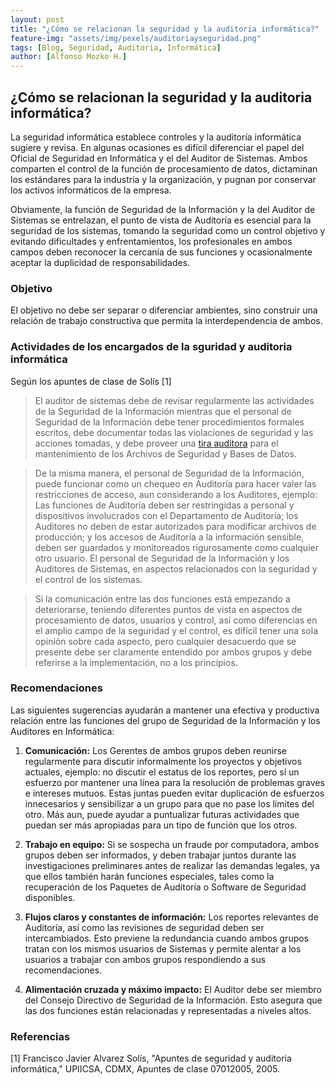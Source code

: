 ```yaml
---
layout: post
title: "¿Cómo se relacionan la seguridad y la auditoria informática?"
feature-img: "assets/img/pexels/auditoriayseguridad.png"
tags: [Blog, Seguridad, Auditoria, Informática]
author: [Alfonso Mozko H.]
---
```

## ¿Cómo se relacionan la seguridad y la auditoria informática?
La seguridad informática establece controles y la auditoría informática sugiere y revisa.
En algunas ocasiones es difícil diferenciar el papel del Oficial de Seguridad en Informática y el del Auditor de Sistemas. Ambos comparten el control de la función de procesamiento de datos, dictaminan los estándares para la industria y la organización, y pugnan por conservar los activos informáticos de la empresa.

Obviamente, la función de Seguridad de la Información y la del Auditor de Sistemas se entrelazan, el punto de vista de Auditoría es esencial para la seguridad de los sistemas, tomando la seguridad como un control objetivo y evitando dificultades y enfrentamientos, los profesionales en ambos campos deben reconocer la cercanía de sus funciones y ocasionalmente aceptar la duplicidad de responsabilidades.

### Objetivo
El objetivo no debe ser separar o diferenciar ambientes, sino construir una relación de trabajo constructiva que permita la interdependencia de ambos.

### Actividades de los encargados de la sguridad y auditoria informática
Según los apuntes de clase de Solís [1]
> El auditor de sistemas debe de revisar regularmente las actividades de la Seguridad de la Información mientras que el personal de Seguridad de la Información debe tener procedimientos formales escritos, debe documentar todas las violaciones de seguridad y las acciones tomadas, y debe proveer una [tira auditora]( https://www.proz.com/kudoz/spanish_to_english/other/455586-tiras_auditoras.html) para el mantenimiento de los Archivos de Seguridad y Bases de Datos.

> De la misma manera, el personal de Seguridad de la Información, puede funcionar como un chequeo en Auditoría  para hacer valer las restricciones de acceso, aun considerando a los Auditores, ejemplo:  Las funciones de Auditoría deben ser restringidas a personal y dispositivos involucrados con el Departamento de Auditoría; los Auditores no deben de estar autorizados para modificar archivos de producción; y los accesos de Auditoría a la información sensible, deben ser guardados y monitoreados rigurosamente como cualquier otro usuario. El personal de Seguridad de la Información y los Auditores de Sistemas, en aspectos relacionados con la seguridad y el control de los sistemas.

> Si la comunicación entre las dos funciones está empezando a deteriorarse, teniendo diferentes puntos de vista en aspectos de procesamiento de datos, usuarios y control, así como diferencias en el amplio campo de la seguridad y el control, es difícil tener una sola opinión sobre cada aspecto, pero cualquier desacuerdo que se presente debe ser claramente entendido por ambos grupos y debe referirse a la implementación, no a los principios.

### Recomendaciones 
Las siguientes sugerencias ayudarán a mantener una efectiva y productiva relación entre las funciones del grupo de Seguridad de la Información y los Auditores en Informática:

1. **Comunicación:**  Los Gerentes de ambos grupos deben reunirse regularmente para discutir informalmente los proyectos y objetivos actuales, ejemplo: no discutir el estatus de los reportes, pero sí un esfuerzo por mantener una línea para la resolución de problemas graves e intereses mutuos.  Estas juntas pueden evitar duplicación de esfuerzos innecesarios y sensibilizar a un grupo para que no pase los límites  del otro.  Más aun, puede ayudar a puntualizar futuras actividades que puedan ser más apropiadas para un tipo de función que los otros.


2. **Trabajo en equipo:**  Si se sospecha un fraude por computadora, ambos grupos deben ser informados, y deben trabajar juntos durante las investigaciones preliminares antes de realizar las demandas legales, ya que ellos también harán funciones especiales, tales como la recuperación de los Paquetes de Auditoría o Software de Seguridad disponibles.


3. **Flujos claros y constantes de información:**  Los reportes relevantes de Auditoría, así como las revisiones de seguridad deben ser intercambiados.  Esto previene la redundancia cuando ambos grupos tratan con los mismos usuarios de Sistemas y permite alentar a los usuarios a trabajar con ambos grupos respondiendo a sus recomendaciones.


4. **Alimentación cruzada y máximo impacto:** El Auditor debe ser miembro del Consejo Directivo de Seguridad de la Información.  Esto asegura que las dos funciones están relacionadas y representadas a niveles altos.

### Referencias
[1]	Francisco Javier Alvarez Solís, "Apuntes de seguridad y auditoria informática," UPIICSA, CDMX, Apuntes de clase 07012005, 2005.

